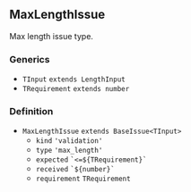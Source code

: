 MaxLengthIssue
--------------

Max length issue type.

### Generics

*   `TInput` `extends LengthInput`
*   `TRequirement` `extends number`

### Definition

*   `MaxLengthIssue` `extends BaseIssue<TInput>`
    *   `kind` `'validation'`
    *   `type` `'max_length'`
    *   `expected` `` `<=${TRequirement}` ``
    *   `received` `` `${number}` ``
    *   `requirement` `TRequirement`